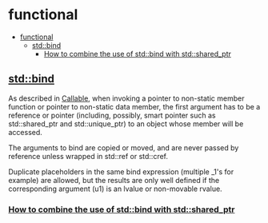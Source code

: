 # functional

- [functional](#functional)
  - [std::bind](#stdbind)
    - [How to combine the use of std::bind with std::shared_ptr](#how-to-combine-the-use-of-stdbind-with-stdshared_ptr)

## [std::bind](https://en.cppreference.com/w/cpp/utility/functional/bind)

As described in [Callable](https://en.cppreference.com/w/cpp/named_req/Callable), when invoking a pointer to non-static member function or pointer to non-static data member, the first argument has to be a reference or pointer (including, possibly, smart pointer such as std::shared_ptr and std::unique_ptr) to an object whose member will be accessed.

The arguments to bind are copied or moved, and are never passed by reference unless wrapped in std::ref or std::cref.

Duplicate placeholders in the same bind expression (multiple _1's for example) are allowed, but the results are only well defined if the corresponding argument (u1) is an lvalue or non-movable rvalue.

### [How to combine the use of std::bind with std::shared_ptr](https://stackoverflow.com/questions/13272831/how-to-combine-the-use-of-stdbind-with-stdshared-ptr)
